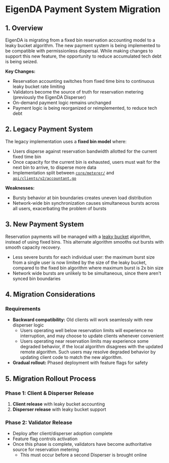 # EigenDA Payment System Migration

## 1. Overview

EigenDA is migrating from a fixed bin reservation accounting model to a leaky bucket algorithm. The new payment system
is being implemented to be compatible with permissionless dispersal. While making changes to support this new feature,
the opportunity to reduce accumulated tech debt is being seized.

**Key Changes:**
- Reservation accounting switches from fixed time bins to continuous leaky bucket rate limiting
- Validators become the source of truth for reservation metering (previously the EigenDA Disperser)
- On-demand payment logic remains unchanged
- Payment logic is being reorganized or reimplemented, to reduce tech debt

## 2. Legacy Payment System

The legacy implementation uses a **fixed bin model** where:
- Users disperse against reservation bandwidth allotted for the current fixed time bin
- Once capacity for the current bin is exhausted, users must wait for the next bin to arrive, to disperse more data
- Implementation split between [`core/meterer/`](../../../../../core/meterer/) and
  [`api/clients/v2/accountant.go`](../../../../../api/clients/v2/accountant.go)

**Weaknesses:**

- Bursty behavior at bin boundaries creates uneven load distribution
- Network-wide bin synchronization causes simultaneous bursts across all users, exacerbating the problem of bursts

## 3. New Payment System

Reservation payments will be managed with a [leaky bucket](../../../../../core/payments/reservation/leaky_bucket.go)
algorithm, instead of using fixed bins. This alternate algorithm smooths out bursts with smooth capacity recovery.

- Less severe bursts for each individual user: the maximum burst size from a single user is now limited by the size
of the leaky bucket, compared to the fixed bin algorithm where maximum burst is 2x bin size
- Network wide bursts are unlikely to be simultaneous, since there aren't synced bin boundaries

## 4. Migration Considerations

### Requirements
- **Backward compatibility:** Old clients will work seamlessly with new disperser logic
   - Users operating well below reservation limits will experience no interruption, and may choose to update clients
   whenever convenient
   - Users operating near reservation limits may experience some degraded behavior, if the local algorithm disagrees
   with the updated remote algorithm. Such users may resolve degraded behavior by updating client code to match the
   new algorithm.
- **Gradual rollout:** Phased deployment with feature flags for safety

## 5. Migration Rollout Process

### Phase 1: Client & Disperser Release
1. **Client release** with leaky bucket accounting
2. **Disperser release** with leaky bucket support

### Phase 2: Validator Release
- Deploy after client/disperser adoption complete
- Feature flag controls activation
- Once this phase is complete, validators have become authoritative source for reservation metering
   - This must occur before a second Disperser is brought online
